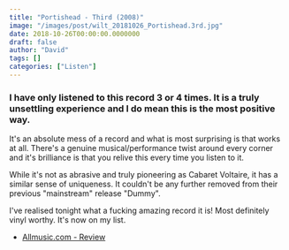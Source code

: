 ```yaml
---
title: "Portishead - Third (2008)"
image: "/images/post/wilt_20181026_Portishead.3rd.jpg"
date: 2018-10-26T00:00:00.0000000
draft: false
author: "David"
tags: []
categories: ["Listen"]
---
```

### I have only listened to this record 3 or 4 times. It is a truly unsettling experience and I do mean this is the most positive way. 

 It's an absolute mess of a record and what is most surprising is that works at all. There's a genuine musical/performance twist around every corner and it's brilliance is that you relive this every time you listen to it.

 While it's not as abrasive and truly pioneering as Cabaret Voltaire, it has a similar sense of uniqueness. It couldn't be any further removed from their previous "mainstream" release "Dummy". 

 I've realised tonight what a fucking amazing record it is! Most definitely vinyl worthy. It's now on my list.

-  [Allmusic.com - Review](https://www.allmusic.com/album/third-mw0000784007)